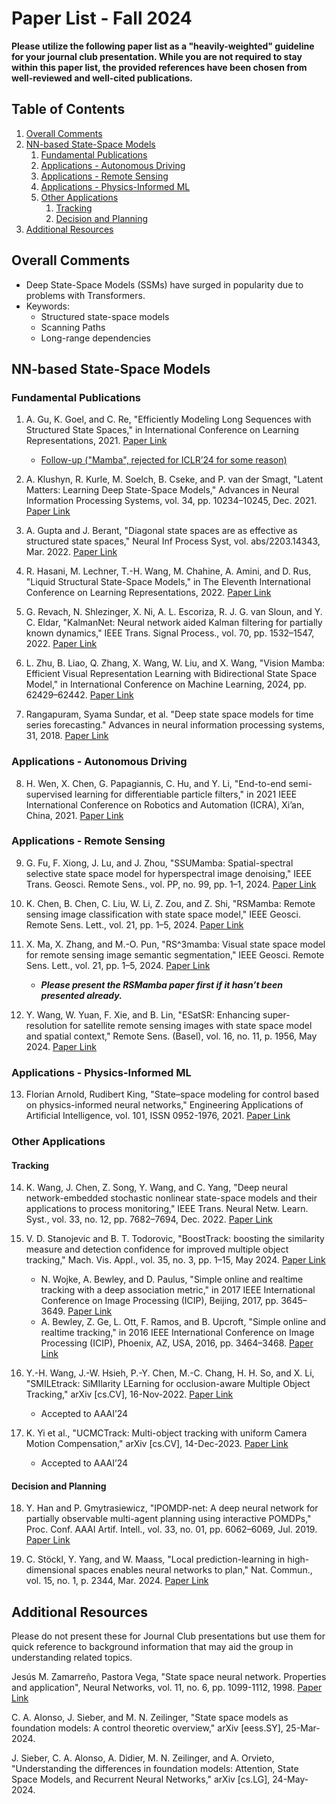 # Paper List - Fall 2024
**Please utilize the following paper list as a "heavily-weighted" guideline for your journal club presentation. While you are not required to stay within this paper list, the provided references have been chosen from well-reviewed and well-cited publications.**

## Table of Contents
1. [Overall Comments](#overall-comments)
1. [NN-based State-Space Models](#nn-based-state-space-models)
    1. [Fundamental Publications](#fundamental-publications)
    1. [Applications - Autonomous Driving](#applications---autonomous-driving)
    1. [Applications - Remote Sensing](#applications---remote-sensing)
    1. [Applications - Physics-Informed ML](#applications---physics-informed-ml)
    1. [Other Applications](#other-applications)
        1. [Tracking](#tracking)
        1. [Decision and Planning](#decision-and-planning)
1. [Additional Resources](#additional-resources)

## Overall Comments
- Deep State-Space Models (SSMs) have surged in popularity due to problems with Transformers.
- Keywords:
    - Structured state-space models
    - Scanning Paths
    - Long-range dependencies

## NN-based State-Space Models

### Fundamental Publications

1. A. Gu, K. Goel, and C. Re, "Efficiently Modeling Long Sequences with Structured State Spaces," in International Conference on Learning Representations, 2021. [Paper Link](https://openreview.net/pdf?id=uYLFoz1vlAC)
    - [Follow-up ("Mamba", rejected for ICLR’24 for some reason)](https://arxiv.org/abs/2312.00752)

1. A. Klushyn, R. Kurle, M. Soelch, B. Cseke, and P. van der Smagt, "Latent Matters: Learning Deep State-Space Models," Advances in Neural Information Processing Systems, vol. 34, pp. 10234–10245, Dec. 2021. [Paper Link](https://proceedings.neurips.cc/paper_files/paper/2021/file/54b2b21af94108d83c2a909d5b0a6a50-Paper.pdf)

1. A. Gupta and J. Berant, "Diagonal state spaces are as effective as structured state spaces," Neural Inf Process Syst, vol. abs/2203.14343, Mar. 2022. [Paper Link](https://arxiv.org/abs/2203.14343)

1. R. Hasani, M. Lechner, T.-H. Wang, M. Chahine, A. Amini, and D. Rus, "Liquid Structural State-Space Models," in The Eleventh International Conference on Learning Representations, 2022. [Paper Link](https://openreview.net/pdf?id=g4OTKRKfS7R)

1. G. Revach, N. Shlezinger, X. Ni, A. L. Escoriza, R. J. G. van Sloun, and Y. C. Eldar, "KalmanNet: Neural network aided Kalman filtering for partially known dynamics," IEEE Trans. Signal Process., vol. 70, pp. 1532–1547, 2022. [Paper Link](http://dx.doi.org/10.1109/TSP.2022.3158588)

1. L. Zhu, B. Liao, Q. Zhang, X. Wang, W. Liu, and X. Wang, "Vision Mamba: Efficient Visual Representation Learning with Bidirectional State Space Model," in International Conference on Machine Learning, 2024, pp. 62429–62442. [Paper Link](https://proceedings.mlr.press/v235/zhu24f.html)

1. Rangapuram, Syama Sundar, et al. "Deep state space models for time series forecasting." Advances in neural information processing systems, 31, 2018. [Paper Link](https://proceedings.neurips.cc/paper/2018/hash/5cf68969fb67aa6082363a6d4e6468e2-Abstract.html)


### Applications - Autonomous Driving
8. H. Wen, X. Chen, G. Papagiannis, C. Hu, and Y. Li, "End-to-end semi-supervised learning for differentiable particle filters," in 2021 IEEE International Conference on Robotics and Automation (ICRA), Xi’an, China, 2021. [Paper Link](http://dx.doi.org/10.1109/ICRA48506.2021.9561889)


### Applications - Remote Sensing

9. G. Fu, F. Xiong, J. Lu, and J. Zhou, "SSUMamba: Spatial-spectral selective state space model for hyperspectral image denoising," IEEE Trans. Geosci. Remote Sens., vol. PP, no. 99, pp. 1–1, 2024. [Paper Link](https://ieeexplore.ieee.org/document/10643108)

9. K. Chen, B. Chen, C. Liu, W. Li, Z. Zou, and Z. Shi, "RSMamba: Remote sensing image classification with state space model," IEEE Geosci. Remote Sens. Lett., vol. 21, pp. 1–5, 2024. [Paper Link](https://ieeexplore.ieee.org/document/10542538)

9. X. Ma, X. Zhang, and M.-O. Pun, "RS^3mamba: Visual state space model for remote sensing image semantic segmentation," IEEE Geosci. Remote Sens. Lett., vol. 21, pp. 1–5, 2024. [Paper Link](https://ieeexplore.ieee.org/document/10556777)
    - ***Please present the RSMamba paper first if it hasn’t been presented already.***

9. Y. Wang, W. Yuan, F. Xie, and B. Lin, "ESatSR: Enhancing super-resolution for satellite remote sensing images with state space model and spatial context," Remote Sens. (Basel), vol. 16, no. 11, p. 1956, May 2024. [Paper Link](https://www.mdpi.com/2072-4292/16/11/1956)


### Applications - Physics-Informed ML

13. Florian Arnold, Rudibert King, "State–space modeling for control based on physics-informed neural networks," Engineering Applications of Artificial Intelligence, vol. 101, ISSN 0952-1976, 2021. [Paper Link](https://doi.org/10.1016/j.engappai.2021.104195)

### Other Applications

#### Tracking
14. K. Wang, J. Chen, Z. Song, Y. Wang, and C. Yang, "Deep neural network-embedded stochastic nonlinear state-space models and their applications to process monitoring," IEEE Trans. Neural Netw. Learn. Syst., vol. 33, no. 12, pp. 7682–7694, Dec. 2022. [Paper Link](http://dx.doi.org/10.1109/TNNLS.2021.3086323)

14. V. D. Stanojevic and B. T. Todorovic, "BoostTrack: boosting the similarity measure and detection confidence for improved multiple object tracking," Mach. Vis. Appl., vol. 35, no. 3, pp. 1–15, May 2024. [Paper Link](http://dx.doi.org/10.1007/s00138-024-01531-5)
    - N. Wojke, A. Bewley, and D. Paulus, "Simple online and realtime tracking with a deep association metric," in 2017 IEEE International Conference on Image Processing (ICIP), Beijing, 2017, pp. 3645–3649. [Paper Link](http://dx.doi.org/10.1109/ICIP.2017.8296962)
    - A. Bewley, Z. Ge, L. Ott, F. Ramos, and B. Upcroft, "Simple online and realtime tracking," in 2016 IEEE International Conference on Image Processing (ICIP), Phoenix, AZ, USA, 2016, pp. 3464–3468. [Paper Link](http://dx.doi.org/10.1109/ICIP.2016.7533003)

14. Y.-H. Wang, J.-W. Hsieh, P.-Y. Chen, M.-C. Chang, H. H. So, and X. Li, "SMILEtrack: SiMIlarity LEarning for occlusion-aware Multiple Object Tracking," arXiv [cs.CV], 16-Nov-2022. [Paper Link](https://arxiv.org/abs/2211.08824)
    - Accepted to AAAI’24

14. K. Yi et al., "UCMCTrack: Multi-object tracking with uniform Camera Motion Compensation," arXiv [cs.CV], 14-Dec-2023. [Paper Link](https://arxiv.org/abs/2312.08952)
    - Accepted to AAAI’24

#### Decision and Planning
18. Y. Han and P. Gmytrasiewicz, "IPOMDP-net: A deep neural network for partially observable multi-agent planning using interactive POMDPs," Proc. Conf. AAAI Artif. Intell., vol. 33, no. 01, pp. 6062–6069, Jul. 2019. [Paper Link](http://dx.doi.org/10.1609/aaai.v33i01.33016062)

18. C. Stöckl, Y. Yang, and W. Maass, "Local prediction-learning in high-dimensional spaces enables neural networks to plan," Nat. Commun., vol. 15, no. 1, p. 2344, Mar. 2024. [Paper Link](http://dx.doi.org/10.1038/s41467-024-46586-0)

## Additional Resources
Please do not present these for Journal Club presentations but use them for quick reference to background information that may aid the group in understanding related topics.

Jesús M. Zamarreño, Pastora Vega, "State space neural network. Properties and application", Neural Networks, vol. 11, no. 6, pp. 1099-1112, 1998. [Paper Link](https://doi.org/10.1016/S0893-6080(98)00074-4)

C. A. Alonso, J. Sieber, and M. N. Zeilinger, "State space models as foundation models: A control theoretic overview," arXiv [eess.SY], 25-Mar-2024.

J. Sieber, C. A. Alonso, A. Didier, M. N. Zeilinger, and A. Orvieto, "Understanding the differences in foundation models: Attention, State Space Models, and Recurrent Neural Networks," arXiv [cs.LG], 24-May-2024.